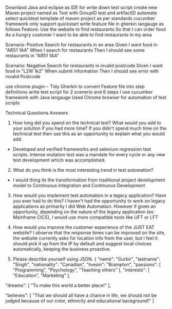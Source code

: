 Downlaod Java and eclipse as IDE for write down test script
create new Maven project named as Test with GroupID test and artifactID automate
select quicktest template of maven project as per standards cucumber framework only support quickstart
write feature file in gherkin langauge as follows
Feature: Use the website to find restaurants
         So that I can order food
         As a hungry customer
         I want to be able to find restaurants in my area

Scenario: Positive Search for restaurants in an area
  Given I want food in "AR51 1AA"
  When I search for restaurants
  Then I should see some restaurants in "AR51 1AA"
    
  Scenario: Negative Search for restaurants in invalid postcode
  Given I want food in "L2W 1k2"
  When  submit information
  Then I should see error with invalid Postcode
  
  
  use chrome plugin-- Tidy Gherkin to convert Feature file into step definitions
  write test script for 2 scenerio  and 6 steps
  I use cucumber framework with Java langauge
 Used Chrome browser for automation of  test scripts
 

  
  Technical Questions Answers
  
  1.	How long did you spend on the technical test? What would you add to your solution if you had more time? If you didn't spend much time on the technical test then use this as an opportunity to explain what you would add.
- Developed and verified frameworks and selenium regression test scripts. Intense mutation test was a mandate for every cycle or any new test development which was accomplished.

2.	What do you think is the most interesting trend in test automation?
- I would thing its the transformation from traditional project development model to Continuous Integration and Continuous Development

3.	How would you implement test automation in a legacy application? Have you ever had to do this?
I haven't had the opportunity to work on legacy applications as primarily I did Web Automation. However if given an opportunity, depending on the nature of the legacy application (ex: Mainframe CICS), I would use more compatible tools like UFT or LFT

4.	 How would you improve the customer experience of the JUST EAT website?
I observe that the response times can be improved on the site, the website currently asks for location info from the user, but I feel it should pick it up from the IP by default and suggest local choices automatically, keeping the business proactive.

5.	Please describe yourself using JSON.
{
"name": "Gurbir",
"lastname": "Singh",
"nationality": "Canadian",
"livesin": "Brampton",
"passions": [
"Programming",
"Psychology",
"Teaching others"
],
"interests": [
"Education",
"Marketing"
],

"dreams": [
"To make this world a better place!"
],

"believes": [
"That we should all have a chance in life, we should not be judged because of our color, ethnicity and educational background!"
]

